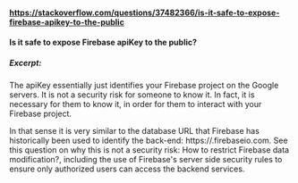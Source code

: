 #### https://stackoverflow.com/questions/37482366/is-it-safe-to-expose-firebase-apikey-to-the-public
#### Is it safe to expose Firebase apiKey to the public?

##### Excerpt: 

The apiKey essentially just identifies your Firebase project on the Google servers. It is not a security risk for someone to know it. In fact, it is necessary for them to know it, in order for them to interact with your Firebase project.

In that sense it is very similar to the database URL that Firebase has historically been used to identify the back-end: https://<app-id>.firebaseio.com. See this question on why this is not a security risk: How to restrict Firebase data modification?, including the use of Firebase's server side security rules to ensure only authorized users can access the backend services.
